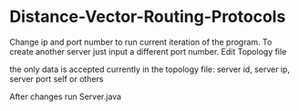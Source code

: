 # Distance-Vector-Routing-Protocols

Change ip and port number to run current iteration of the program.
To create another server just input a different port number.
Edit Topology file

the only data is accepted currently in the topology file:
    server id, server ip, server port 
        self or others

After changes run Server.java